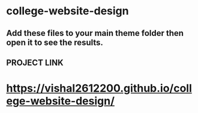 # college-website-design
## Add these files to your main theme folder then open it to see the results.
## PROJECT LINK
# https://vishal2612200.github.io/college-website-design/
